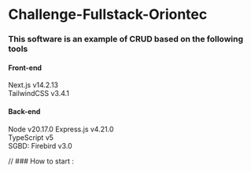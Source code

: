 # Challenge-Fullstack-Oriontec

### This software is an example of CRUD based on the following tools
#### Front-end 
  Next.js v14.2.13 <br/>
  TailwindCSS v3.4.1 
  
#### Back-end 
  Node v20.17.0
  Express.js v4.21.0 <br/>
  TypeScript v5 <br/>
  SGBD:  Firebird v3.0

// ### How to start : 
